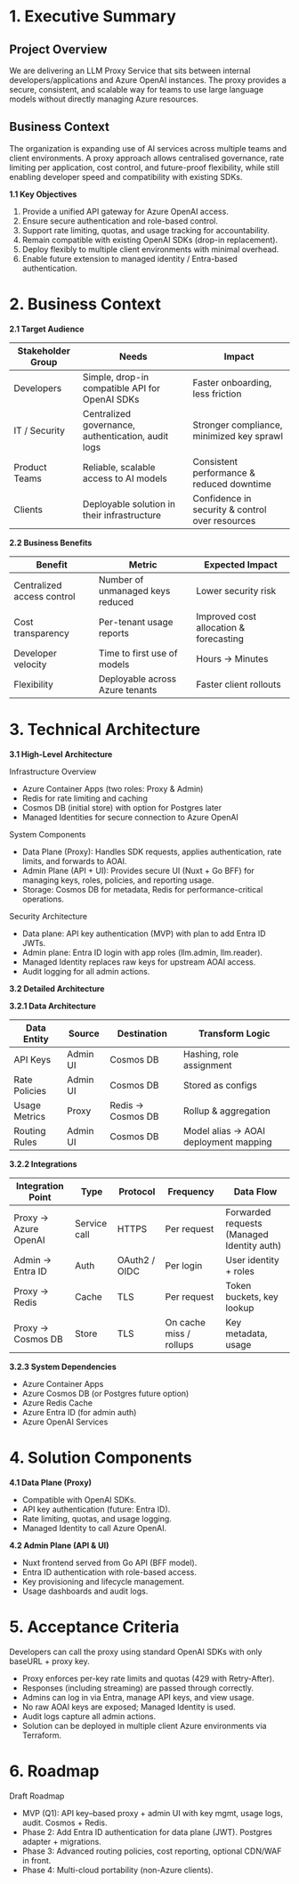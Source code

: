 # **1. Executive Summary**

## Project Overview

We are delivering an LLM Proxy Service that sits between internal developers/applications and Azure OpenAI instances. The proxy provides a secure, consistent, and scalable way for teams to use large language models without directly managing Azure resources.

## Business Context

The organization is expanding use of AI services across multiple teams and client environments. A proxy approach allows centralised governance, rate limiting per application, cost control, and future-proof flexibility, while still enabling developer speed and compatibility with existing SDKs.

**1.1 Key Objectives**

1. Provide a unified API gateway for Azure OpenAI access.
2. Ensure secure authentication and role-based control.
3. Support rate limiting, quotas, and usage tracking for accountability.
4. Remain compatible with existing OpenAI SDKs (drop-in replacement).
5. Deploy flexibly to multiple client environments with minimal overhead.
6. Enable future extension to managed identity / Entra-based authentication.

# **2. Business Context**

**2.1 Target Audience**

| **Stakeholder Group** | **Needs**                                          | **Impact**                                      |
| --------------------- | -------------------------------------------------- | ----------------------------------------------- |
| Developers            | Simple, drop-in compatible API for OpenAI SDKs     | Faster onboarding, less friction                |
| IT / Security         | Centralized governance, authentication, audit logs | Stronger compliance, minimized key sprawl       |
| Product Teams         | Reliable, scalable access to AI models             | Consistent performance & reduced downtime       |
| Clients               | Deployable solution in their infrastructure        | Confidence in security & control over resources |

**2.2 Business Benefits**

| **Benefit**                | **Metric**                       | **Expected Impact**                    |
| -------------------------- | -------------------------------- | -------------------------------------- |
| Centralized access control | Number of unmanaged keys reduced | Lower security risk                    |
| Cost transparency          | Per-tenant usage reports         | Improved cost allocation & forecasting |
| Developer velocity         | Time to first use of models      | Hours → Minutes                        |
| Flexibility                | Deployable across Azure tenants  | Faster client rollouts                 |

# **3. Technical Architecture**

**3.1 High-Level Architecture**

Infrastructure Overview

- Azure Container Apps (two roles: Proxy & Admin)
- Redis for rate limiting and caching
- Cosmos DB (initial store) with option for Postgres later
- Managed Identities for secure connection to Azure OpenAI

System Components

- Data Plane (Proxy): Handles SDK requests, applies authentication, rate limits, and forwards to AOAI.
- Admin Plane (API + UI): Provides secure UI (Nuxt + Go BFF) for managing keys, roles, policies, and reporting usage.
- Storage: Cosmos DB for metadata, Redis for performance-critical operations.

Security Architecture

- Data plane: API key authentication (MVP) with plan to add Entra ID JWTs.
- Admin plane: Entra ID login with app roles (llm.admin, llm.reader).
- Managed Identity replaces raw keys for upstream AOAI access.
- Audit logging for all admin actions.

**3.2 Detailed Architecture**

**3.2.1 Data Architecture**

| **Data Entity** | **Source** | **Destination**   | **Transform Logic**                   |
| --------------- | ---------- | ----------------- | ------------------------------------- |
| API Keys        | Admin UI   | Cosmos DB         | Hashing, role assignment              |
| Rate Policies   | Admin UI   | Cosmos DB         | Stored as configs                     |
| Usage Metrics   | Proxy      | Redis → Cosmos DB | Rollup & aggregation                  |
| Routing Rules   | Admin UI   | Cosmos DB         | Model alias → AOAI deployment mapping |

**3.2.2 Integrations**

| **Integration Point** | **Type**     | **Protocol**  | **Frequency**           | **Data Flow**                              |
| --------------------- | ------------ | ------------- | ----------------------- | ------------------------------------------ |
| Proxy → Azure OpenAI  | Service call | HTTPS         | Per request             | Forwarded requests (Managed Identity auth) |
| Admin → Entra ID      | Auth         | OAuth2 / OIDC | Per login               | User identity + roles                      |
| Proxy → Redis         | Cache        | TLS           | Per request             | Token buckets, key lookup                  |
| Proxy → Cosmos DB     | Store        | TLS           | On cache miss / rollups | Key metadata, usage                        |

**3.2.3 System Dependencies**

- Azure Container Apps
- Azure Cosmos DB (or Postgres future option)
- Azure Redis Cache
- Azure Entra ID (for admin auth)
- Azure OpenAI Services

# **4. Solution Components**

**4.1 Data Plane (Proxy)**

- Compatible with OpenAI SDKs.
- API key authentication (future: Entra ID).
- Rate limiting, quotas, and usage logging.
- Managed Identity to call Azure OpenAI.

**4.2 Admin Plane (API & UI)**

- Nuxt frontend served from Go API (BFF model).
- Entra ID authentication with role-based access.
- Key provisioning and lifecycle management.
- Usage dashboards and audit logs.

# **5. Acceptance Criteria**

Developers can call the proxy using standard OpenAI SDKs with only baseURL + proxy key.

- Proxy enforces per-key rate limits and quotas (429 with Retry-After).
- Responses (including streaming) are passed through correctly.
- Admins can log in via Entra, manage API keys, and view usage.
- No raw AOAI keys are exposed; Managed Identity is used.
- Audit logs capture all admin actions.
- Solution can be deployed in multiple client Azure environments via Terraform.

# **6. Roadmap**

Draft Roadmap

- MVP (Q1): API key–based proxy + admin UI with key mgmt, usage logs, audit. Cosmos + Redis.
- Phase 2: Add Entra ID authentication for data plane (JWT). Postgres adapter + migrations.
- Phase 3: Advanced routing policies, cost reporting, optional CDN/WAF in front.
- Phase 4: Multi-cloud portability (non-Azure clients).
